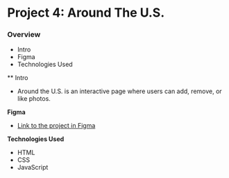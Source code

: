 # Project 4: Around The U.S.

### Overview

* Intro
* Figma
* Technologies Used

** Intro
* Around the U.S. is an interactive page where users can add, remove, or like photos.

**Figma**
* [Link to the project in Figma](https://www.figma.com/file/mUgu8OSHWE0M6p6vfwmdu9/Sprint-4-Around-The-U.S.-desktop-mobile?node-id=0%3A1)

**Technologies Used**
* HTML
* CSS
* JavaScript
